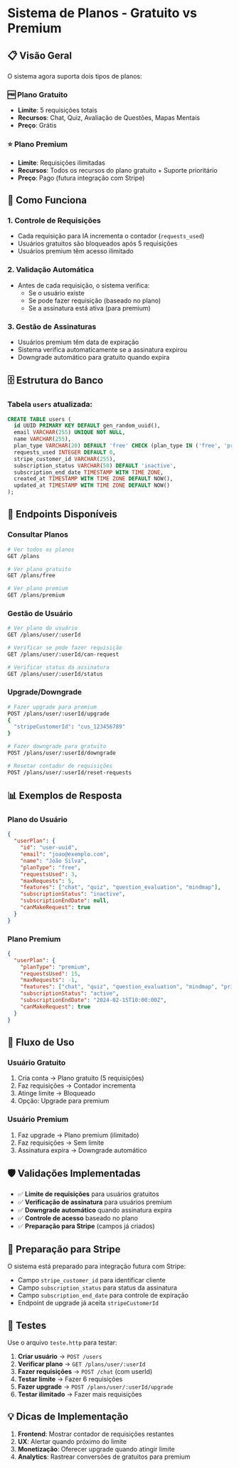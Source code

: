 # Sistema de Planos - Gratuito vs Premium

## 📋 Visão Geral

O sistema agora suporta dois tipos de planos:

### 🆓 **Plano Gratuito**
- **Limite**: 5 requisições totais
- **Recursos**: Chat, Quiz, Avaliação de Questões, Mapas Mentais
- **Preço**: Grátis

### ⭐ **Plano Premium**
- **Limite**: Requisições ilimitadas
- **Recursos**: Todos os recursos do plano gratuito + Suporte prioritário
- **Preço**: Pago (futura integração com Stripe)

## 🔧 Como Funciona

### 1. **Controle de Requisições**
- Cada requisição para IA incrementa o contador (`requests_used`)
- Usuários gratuitos são bloqueados após 5 requisições
- Usuários premium têm acesso ilimitado

### 2. **Validação Automática**
- Antes de cada requisição, o sistema verifica:
  - Se o usuário existe
  - Se pode fazer requisição (baseado no plano)
  - Se a assinatura está ativa (para premium)

### 3. **Gestão de Assinaturas**
- Usuários premium têm data de expiração
- Sistema verifica automaticamente se a assinatura expirou
- Downgrade automático para gratuito quando expira

## 🗄️ Estrutura do Banco

### Tabela `users` atualizada:
```sql
CREATE TABLE users (
  id UUID PRIMARY KEY DEFAULT gen_random_uuid(),
  email VARCHAR(255) UNIQUE NOT NULL,
  name VARCHAR(255),
  plan_type VARCHAR(20) DEFAULT 'free' CHECK (plan_type IN ('free', 'premium')),
  requests_used INTEGER DEFAULT 0,
  stripe_customer_id VARCHAR(255),
  subscription_status VARCHAR(50) DEFAULT 'inactive',
  subscription_end_date TIMESTAMP WITH TIME ZONE,
  created_at TIMESTAMP WITH TIME ZONE DEFAULT NOW(),
  updated_at TIMESTAMP WITH TIME ZONE DEFAULT NOW()
);
```

## 🚀 Endpoints Disponíveis

### **Consultar Planos**
```bash
# Ver todos os planos
GET /plans

# Ver plano gratuito
GET /plans/free

# Ver plano premium
GET /plans/premium
```

### **Gestão de Usuário**
```bash
# Ver plano do usuário
GET /plans/user/:userId

# Verificar se pode fazer requisição
GET /plans/user/:userId/can-request

# Verificar status da assinatura
GET /plans/user/:userId/status
```

### **Upgrade/Downgrade**
```bash
# Fazer upgrade para premium
POST /plans/user/:userId/upgrade
{
  "stripeCustomerId": "cus_123456789"
}

# Fazer downgrade para gratuito
POST /plans/user/:userId/downgrade

# Resetar contador de requisições
POST /plans/user/:userId/reset-requests
```

## 📊 Exemplos de Resposta

### **Plano do Usuário**
```json
{
  "userPlan": {
    "id": "user-uuid",
    "email": "joao@exemplo.com",
    "name": "João Silva",
    "planType": "free",
    "requestsUsed": 3,
    "maxRequests": 5,
    "features": ["chat", "quiz", "question_evaluation", "mindmap"],
    "subscriptionStatus": "inactive",
    "subscriptionEndDate": null,
    "canMakeRequest": true
  }
}
```

### **Plano Premium**
```json
{
  "userPlan": {
    "planType": "premium",
    "requestsUsed": 15,
    "maxRequests": -1,
    "features": ["chat", "quiz", "question_evaluation", "mindmap", "priority_support"],
    "subscriptionStatus": "active",
    "subscriptionEndDate": "2024-02-15T10:00:00Z",
    "canMakeRequest": true
  }
}
```

## 🔄 Fluxo de Uso

### **Usuário Gratuito**
1. Cria conta → Plano gratuito (5 requisições)
2. Faz requisições → Contador incrementa
3. Atinge limite → Bloqueado
4. Opção: Upgrade para premium

### **Usuário Premium**
1. Faz upgrade → Plano premium (ilimitado)
2. Faz requisições → Sem limite
3. Assinatura expira → Downgrade automático

## 🛡️ Validações Implementadas

- ✅ **Limite de requisições** para usuários gratuitos
- ✅ **Verificação de assinatura** para usuários premium
- ✅ **Downgrade automático** quando assinatura expira
- ✅ **Controle de acesso** baseado no plano
- ✅ **Preparação para Stripe** (campos já criados)

## 🔮 Preparação para Stripe

O sistema está preparado para integração futura com Stripe:

- Campo `stripe_customer_id` para identificar cliente
- Campo `subscription_status` para status da assinatura
- Campo `subscription_end_date` para controle de expiração
- Endpoint de upgrade já aceita `stripeCustomerId`

## 🧪 Testes

Use o arquivo `teste.http` para testar:

1. **Criar usuário** → `POST /users`
2. **Verificar plano** → `GET /plans/user/:userId`
3. **Fazer requisições** → `POST /chat` (com userId)
4. **Testar limite** → Fazer 6 requisições
5. **Fazer upgrade** → `POST /plans/user/:userId/upgrade`
6. **Testar ilimitado** → Fazer mais requisições

## 💡 Dicas de Implementação

1. **Frontend**: Mostrar contador de requisições restantes
2. **UX**: Alertar quando próximo do limite
3. **Monetização**: Oferecer upgrade quando atingir limite
4. **Analytics**: Rastrear conversões de gratuitos para premium 